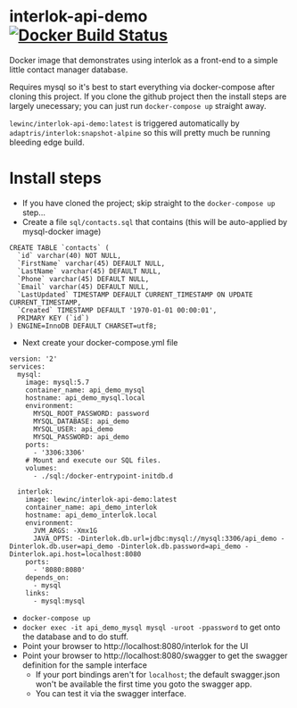 # interlok-api-demo [![Docker Build Status](https://img.shields.io/docker/build/lewinc/interlok-api-demo.svg)](https://hub.docker.com/r/lewinc/interlok-api-demo/)
Docker image that demonstrates using interlok as a front-end to a simple little contact manager database.

Requires mysql so it's best to start everything via docker-compose after cloning this project. If you clone the github project then the install steps are largely unecessary; you can just run `docker-compose up` straight away.

`lewinc/interlok-api-demo:latest` is triggered automatically by `adaptris/interlok:snapshot-alpine` so this will pretty much be running bleeding edge build.

# Install steps

* If you have cloned the project; skip straight to the ```docker-compose up``` step...
* Create a file `sql/contacts.sql` that contains (this will be auto-applied by mysql-docker image)

```
CREATE TABLE `contacts` (
  `id` varchar(40) NOT NULL,
  `FirstName` varchar(45) DEFAULT NULL,
  `LastName` varchar(45) DEFAULT NULL,
  `Phone` varchar(45) DEFAULT NULL,
  `Email` varchar(45) DEFAULT NULL,
  `LastUpdated` TIMESTAMP DEFAULT CURRENT_TIMESTAMP ON UPDATE CURRENT_TIMESTAMP,
  `Created` TIMESTAMP DEFAULT '1970-01-01 00:00:01',
  PRIMARY KEY (`id`)
) ENGINE=InnoDB DEFAULT CHARSET=utf8;
```

* Next create your docker-compose.yml file

```
version: '2'
services:
  mysql:
    image: mysql:5.7
    container_name: api_demo_mysql
    hostname: api_demo_mysql.local
    environment:
      MYSQL_ROOT_PASSWORD: password
      MYSQL_DATABASE: api_demo
      MYSQL_USER: api_demo
      MYSQL_PASSWORD: api_demo
    ports:
      - '3306:3306'
    # Mount and execute our SQL files.
    volumes:
      - ./sql:/docker-entrypoint-initdb.d

  interlok:
    image: lewinc/interlok-api-demo:latest
    container_name: api_demo_interlok
    hostname: api_demo_interlok.local
    environment:
      JVM_ARGS: -Xmx1G
      JAVA_OPTS: -Dinterlok.db.url=jdbc:mysql://mysql:3306/api_demo -Dinterlok.db.user=api_demo -Dinterlok.db.password=api_demo -Dinterlok.api.host=localhost:8080
    ports:
      - '8080:8080'
    depends_on:
      - mysql
    links:
      - mysql:mysql
```

* `docker-compose up`
* `docker exec -it api_demo_mysql mysql -uroot -ppassword` to get onto the database and to do stuff.
* Point your browser to http://localhost:8080/interlok for the UI
* Point your browser to http://localhost:8080/swagger to get the swagger definition for the sample interface
    * If your port bindings aren't for `localhost`; the default swagger.json won't be available the first time you goto the swagger app.
    * You can test it via the swagger interface.
